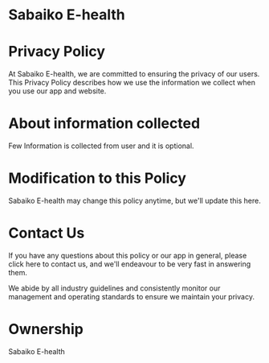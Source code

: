 # Sabaiko E-health

# Privacy Policy
At Sabaiko E-health, we are committed to ensuring the privacy of our users. This Privacy Policy describes how we use the information we collect when you use our app and website.

# About information collected
Few Information is collected from user and it is optional.

# Modification to this Policy
Sabaiko E-health may change this policy anytime, but we'll update this here.

# Contact Us
If you have any questions about this policy or our app in general, please click here to contact us, and we'll endeavour to be very fast in answering them.

We abide by all industry guidelines and consistently monitor our management and operating standards to ensure we maintain your privacy.

# Ownership
Sabaiko E-health

